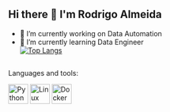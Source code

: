 ## Hi there 👋 I'm Rodrigo Almeida

- 🔭 I’m currently working on Data Automation
- 🌱 I’m currently learning Data Engineer  
[![Top Langs](https://github-readme-stats.vercel.app/api/top-langs/?username=RodrigoAlmeida99&exclude_repo=Grupo-I-BNDES&layout=donut&theme=radical)](https://github.com/anuraghazra/github-readme-stats)

##
Languages and tools:

<div>
<img src="https://cdn.jsdelivr.net/gh/devicons/devicon/icons/python/python-original.svg" alt="Python Icon" width="40">
<img src="https://cdn.jsdelivr.net/gh/devicons/devicon@latest/icons/linux/linux-original.svg" alt="Linux Icon" width="40" />
<img src="https://cdn.jsdelivr.net/gh/devicons/devicon@latest/icons/docker/docker-original-wordmark.svg" alt="Docker Icon" width="40"/>
            
</div>
    

